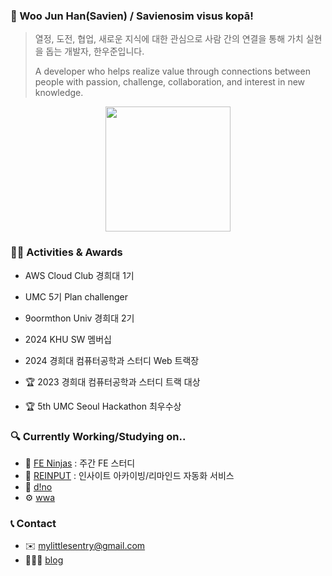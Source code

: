 ### 👋 Woo Jun Han(Savien) / Savienosim visus kopā!
> 열정, 도전, 협업, 새로운 지식에 대한 관심으로 사람 간의 연결을 통해 가치 실현을 돕는 개발자, 한우준입니다.
>
> A developer who helps realize value through connections between people with passion, challenge, collaboration, and interest in new knowledge.

<div align="center">
<a href="https://github.com/anuraghazra/github-readme-stats">
  <img height=200 align="center" src="https://github-readme-stats.vercel.app/api?username=MrMirror21" />
</a>
</div>

### 🏃🏻 Activities & Awards
- AWS Cloud Club 경희대 1기
- UMC 5기 Plan challenger
- 9oormthon Univ 경희대 2기
- 2024 KHU SW 멤버십
- 2024 경희대 컴퓨터공학과 스터디 Web 트랙장
  
- 🏆 2023 경희대 컴퓨터공학과 스터디 트랙 대상
- 🏆 5th UMC Seoul Hackathon 최우수상

### 🔍 Currently Working/Studying on..
- 🥷 [FE Ninjas](https://github.com/FE-ninjas) : 주간 FE 스터디
- 🔖 [REINPUT](https://github.com/9oormthon-univ/2024_BEOTKKOTTHON_TEAM_24_FE) : 인사이트 아카이빙/리마인드 자동화 서비스
- 🎨 [d!no](https://github.com/2024-dino) 
- ⚙️ [wwa](https://github.com/Team-inglo)
### 📞 Contact
- ✉️ mylittlesentry@gmail.com
- 🧑🏻‍💻 [blog](https://velog.io/@mrmirror21/posts)
<!--
**MrMirror21/MrMirror21** is a ✨ _special_ ✨ repository because its `README.md` (this file) appears on your GitHub profile.

Here are some ideas to get you started:

- 🔭 I’m currently working on ...
- 🌱 I’m currently learning ...
- 👯 I’m looking to collaborate on ...
- 🤔 I’m looking for help with ...
- 💬 Ask me about ...
- 📫 How to reach me: ...
- 😄 Pronouns: ...
- ⚡ Fun fact: ...
-->

